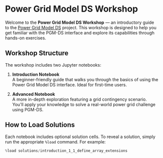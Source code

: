 # Power Grid Model DS Workshop

Welcome to the **Power Grid Model DS Workshop** — an introductory guide to the [Power Grid Model DS](https://github.com/PowerGridModel/power-grid-model-ds) project. This workshop is designed to help you get familiar with the PGM-DS interface and explore its capabilities through hands-on exercises.

## Workshop Structure

The workshop includes two Jupyter notebooks:

1. **Introduction Notebook**  
   A beginner-friendly guide that walks you through the basics of using the Power Grid Model DS interface. Ideal for first-time users.

2. **Advanced Notebook**  
   A more in-depth exploration featuring a grid contingency scenario. You'll apply your knowledge to solve a real-world power grid challenge using PGM-DS.

## How to Load Solutions

Each notebook includes optional solution cells. To reveal a solution, simply run the appropriate `%load` command. For example:

```python
%load solutions/introduction_1_1_define_array_extensions
